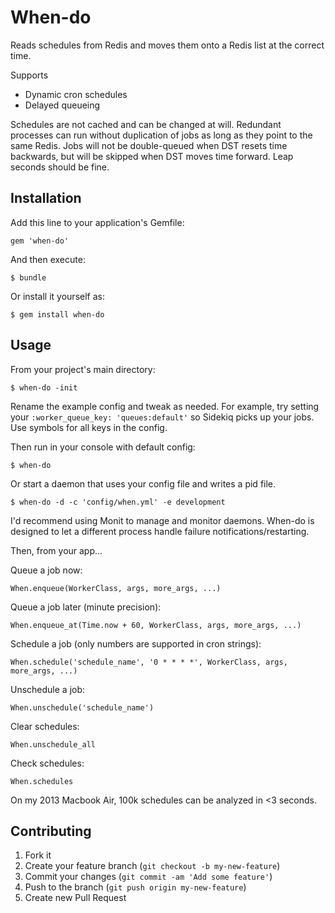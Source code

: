 # When-do

Reads schedules from Redis and moves them onto a Redis list at the correct time.

Supports

* Dynamic cron schedules
* Delayed queueing

Schedules are not cached and can be changed at will. Redundant processes can run without duplication of jobs as long as they point to the same Redis. Jobs will not be double-queued when DST resets time backwards, but will be skipped when DST moves time forward. Leap seconds should be fine.

## Installation

Add this line to your application's Gemfile:

    gem 'when-do'

And then execute:

    $ bundle

Or install it yourself as:

    $ gem install when-do

## Usage
From your project's main directory:

    $ when-do -init

Rename the example config and tweak as needed. For example, try setting your ```:worker_queue_key: 'queues:default'``` so Sidekiq picks up your jobs. Use symbols for all keys in the config.

Then run in your console with default config:

    $ when-do

Or start a daemon that uses your config file and writes a pid file.

    $ when-do -d -c 'config/when.yml' -e development

I'd recommend using Monit to manage and monitor daemons. When-do is designed to let a different process handle failure notifications/restarting.

Then, from your app...

Queue a job now:

    When.enqueue(WorkerClass, args, more_args, ...)

Queue a job later (minute precision):

    When.enqueue_at(Time.now + 60, WorkerClass, args, more_args, ...)

Schedule a job (only numbers are supported in cron strings):

    When.schedule('schedule_name', '0 * * * *', WorkerClass, args, more_args, ...)

Unschedule a job:

    When.unschedule('schedule_name')

Clear schedules:

    When.unschedule_all

Check schedules:

    When.schedules

On my 2013 Macbook Air, 100k schedules can be analyzed in <3 seconds.

## Contributing

1. Fork it
2. Create your feature branch (`git checkout -b my-new-feature`)
3. Commit your changes (`git commit -am 'Add some feature'`)
4. Push to the branch (`git push origin my-new-feature`)
5. Create new Pull Request

